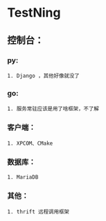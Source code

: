 # TestNing

## 控制台：
### py:
	1. Django ，其他好像就没了

### go:
	1. 服务常驻应该是用了啥框架，不了解

### 客户端：
	1. XPCOM、CMake

### 数据库：
	1. MariaDB

### 其他：
	1. thrift 远程调用框架